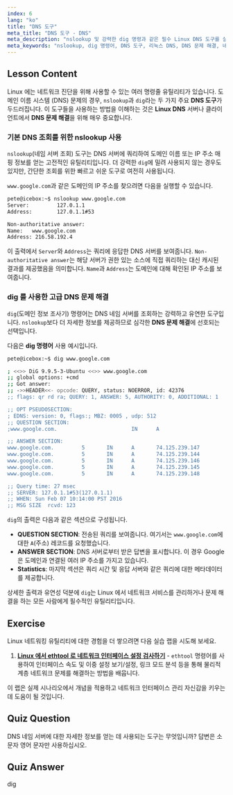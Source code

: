 ```yaml
---
index: 6
lang: "ko"
title: "DNS 도구"
meta_title: "DNS 도구 - DNS"
meta_description: "nslookup 및 강력한 dig 명령과 같은 필수 Linux DNS 도구를 살펴보세요. 이 초보자 친화적인 Linux 튜토리얼은 DNS 쿼리 및 DNS 문제 해결 기술을 다룹니다."
meta_keywords: "nslookup, dig 명령어, DNS 도구, 리눅스 DNS, DNS 문제 해결, 네임 서버 조회, 리눅스 튜토리얼, 초보자 리눅스"
---
```


## Lesson Content

Linux 에는 네트워크 진단을 위해 사용할 수 있는 여러 명령줄 유틸리티가 있습니다. 도메인 이름 시스템 (DNS) 문제의 경우, `nslookup`과 `dig`라는 두 가지 주요 **DNS 도구**가 두드러집니다. 이 도구들을 사용하는 방법을 이해하는 것은 **Linux DNS** 서버나 클라이언트에서 **DNS 문제 해결**을 위해 매우 중요합니다.

### 기본 DNS 조회를 위한 nslookup 사용

`nslookup`(네임 서버 조회) 도구는 DNS 서버에 쿼리하여 도메인 이름 또는 IP 주소 매핑 정보를 얻는 고전적인 유틸리티입니다. 더 강력한 `dig`에 밀려 사용되지 않는 경우도 있지만, 간단한 조회를 위한 빠르고 쉬운 도구로 여전히 사용됩니다.

`www.google.com`과 같은 도메인의 IP 주소를 찾으려면 다음을 실행할 수 있습니다.

```bash
pete@icebox:~$ nslookup www.google.com
Server:         127.0.1.1
Address:        127.0.1.1#53

Non-authoritative answer:
Name:   www.google.com
Address: 216.58.192.4
```

이 출력에서 `Server`와 `Address`는 쿼리에 응답한 DNS 서버를 보여줍니다. `Non-authoritative answer`는 해당 서버가 권한 있는 소스에 직접 쿼리하는 대신 캐시된 결과를 제공했음을 의미합니다. `Name`과 `Address`는 도메인에 대해 확인된 IP 주소를 보여줍니다.

### dig 를 사용한 고급 DNS 문제 해결

`dig`(도메인 정보 조사기) 명령어는 DNS 네임 서버를 조회하는 강력하고 유연한 도구입니다. `nslookup`보다 더 자세한 정보를 제공하므로 심각한 **DNS 문제 해결**에 선호되는 선택입니다.

다음은 **dig 명령어** 사용 예시입니다.

```bash
pete@icebox:~$ dig www.google.com

; <<>> DiG 9.9.5-3-Ubuntu <<>> www.google.com
;; global options: +cmd
;; Got answer:
;; ->>HEADER<<- opcode: QUERY, status: NOERROR, id: 42376
;; flags: qr rd ra; QUERY: 1, ANSWER: 5, AUTHORITY: 0, ADDITIONAL: 1

;; OPT PSEUDOSECTION:
; EDNS: version: 0, flags:; MBZ: 0005 , udp: 512
;; QUESTION SECTION:
;www.google.com.                        IN      A

;; ANSWER SECTION:
www.google.com.         5       IN      A       74.125.239.147
www.google.com.         5       IN      A       74.125.239.144
www.google.com.         5       IN      A       74.125.239.146
www.google.com.         5       IN      A       74.125.239.145
www.google.com.         5       IN      A       74.125.239.148

;; Query time: 27 msec
;; SERVER: 127.0.1.1#53(127.0.1.1)
;; WHEN: Sun Feb 07 10:14:00 PST 2016
;; MSG SIZE  rcvd: 123
```

`dig`의 출력은 다음과 같은 섹션으로 구성됩니다.

- **QUESTION SECTION**: 전송된 쿼리를 보여줍니다. 여기서는 `www.google.com`에 대한 `A`(주소) 레코드를 요청했습니다.
- **ANSWER SECTION**: DNS 서버로부터 받은 답변을 표시합니다. 이 경우 Google 은 도메인과 연결된 여러 IP 주소를 가지고 있습니다.
- **Statistics**: 마지막 섹션은 쿼리 시간 및 응답 서버와 같은 쿼리에 대한 메타데이터를 제공합니다.

상세한 출력과 유연성 덕분에 `dig`는 Linux 에서 네트워크 서비스를 관리하거나 문제 해결을 하는 모든 사람에게 필수적인 유틸리티입니다.

## Exercise

Linux 네트워킹 유틸리티에 대한 경험을 더 쌓으려면 다음 실습 랩을 시도해 보세요.

1. **[Linux 에서 ethtool 로 네트워크 인터페이스 설정 검사하기](https://labex.io/ko/labs/comptia-examine-network-interface-settings-with-ethtool-in-linux-592759)** - `ethtool` 명령어를 사용하여 인터페이스 속도 및 이중 설정 보기/설정, 링크 모드 분석 등을 통해 물리적 계층 네트워크 문제를 해결하는 방법을 배웁니다.

이 랩은 실제 시나리오에서 개념을 적용하고 네트워크 인터페이스 관리 자신감을 키우는 데 도움이 될 것입니다.

## Quiz Question

DNS 네임 서버에 대한 자세한 정보를 얻는 데 사용되는 도구는 무엇입니까? 답변은 소문자 영어 문자만 사용하십시오.

## Quiz Answer

dig
